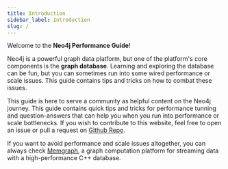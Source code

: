 ```yaml
---
title: Introduction
sidebar_label: Introduction
slug: /
---
```


Welcome to the **Neo4j Performance Guide**!  

Neo4j is a powerful graph data platform, but one of the platform's core components is the **graph database**. Learning and exploring the database can be fun, but you can sometimes run into some wired performance or scale issues. 
This guide contains tips and tricks on how to combat these issues. 

This guide is here to serve a community as helpful content on the Neo4j journey. This guide contains quick tips and tricks for performance tunning and question-answers that can help you when you run into performance or scale bottlenecks. 
If you wish to contribute to this website, feel free to open an issue or pull a request on [Github Repo](https://github.com/dtomicevic/neo4jperf-guide). 

If you want to avoid performance and scale issues altogether, you can always check [Memgraph](https://memgraph.com/), a graph computation platform for streaming data with a high-performance C++ database. 


